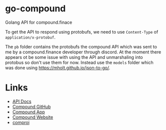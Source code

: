 # go-compound

Golang API for compound.finace

To get the API to respond using protobufs, we need to use `Content-Type` of `application/x-protobuf`.

The `pb` folder contains the protobufs the compound API which was sent to me by a compound.finance developer through discord. At the moment there appears ot be some issue with using the API and unmarshaling into protobus so don't use them for now. Instead use the `models` folder which was done using https://mholt.github.io/json-to-go/.

# Links

* [API Docs](https://compound.finance/developers/api)
* [Compound GitHub](https://github.com/compound-finance/)
* [Compound App](https://app.compound.finance/)
* [Compound Website](https://compound.finance/)
* [comproi](https://www.comproi.com/#)